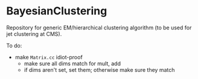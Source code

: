 # BayesianClustering
Repository for generic EM/hierarchical clustering algorithm (to be used for jet clustering at CMS).


To do:
- make `Matrix.cc` idiot-proof
	- make sure all dims match for mult, add
	- if dims aren't set, set them; otherwise make sure they match
